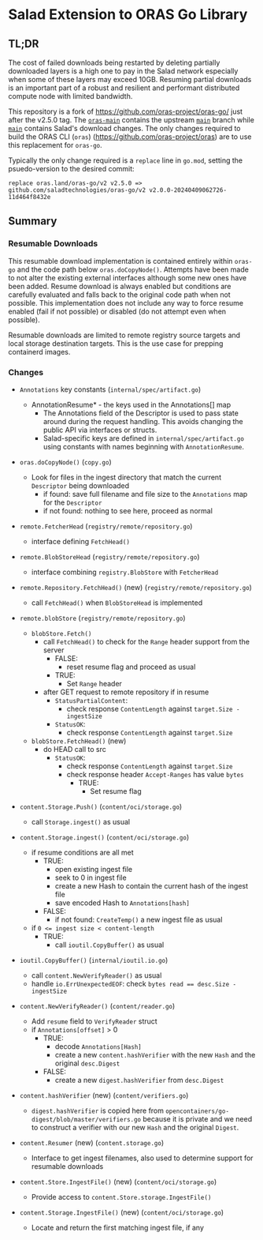# Salad Extension to ORAS Go Library

## TL;DR

The cost of failed downloads being restarted by deleting partially downloaded layers
is a high one to pay in the Salad network especially when some of these layers may exceed
10GB.  Resuming partial downloads is an important part of a robust and resilient and
performant distributed compute node with limited bandwidth.

This repository is a fork of https://github.com/oras-project/oras-go/ just after the v2.5.0
tag.  The [`oras-main`](https://github.com/saladtechnologies/oras-go/tree/oras-main) contains
the upstream [`main`](https://github.com/oras-project/oras-go/tree/main) branch while
[`main`](https://github.com/saladtechnologies/oras-go/tree/main) contains
Salad's download changes.  The only changes required to build the ORAS CLI (`oras`)
(https://github.com/oras-project/oras) are to use this replacement
for `oras-go`.

Typically the only change required is a `replace` line in `go.mod`, setting the
psuedo-version to the desired commit:

```
replace oras.land/oras-go/v2 v2.5.0 => github.com/saladtechnologies/oras-go/v2 v2.0.0-20240409062726-11d464f8432e
```

## Summary

### Resumable Downloads

This resumable download implementation is contained entirely within `oras-go` and the code path
below `oras.doCopyNode()`.  Attempts have been made to not alter the existing external interfaces
although some new ones have been added.  Resume download is always enabled but conditions are
carefully evaluated and falls back to the original code path when not possible. This
implementation does not include any way to force resume enabled (fail if not possible) or
disabled (do not attempt even when possible).

Resumable downloads are limited to remote registry source targets and local storage destination
targets.  This is the use case for prepping containerd images.

### Changes

* `Annotations` key constants (`internal/spec/artifact.go`)
  * AnnotationResume* - the keys used in the Annotations[] map
    * The Annotations field of the Descriptor is used to pass state around during the request handling.  This avoids changing the public API via interfaces or structs.
    * Salad-specific keys are defined in `internal/spec/artifact.go` using constants with names beginning with `AnnotationResume`.

* `oras.doCopyNode()` (`copy.go`)
  * Look for files in the ingest directory that match the current `Descriptor` being downloaded
    * if found: save full filename and file size to the `Annotations` map for the `Descriptor`
    * if not found: nothing to see here, proceed as normal

* `remote.FetcherHead` (`registry/remote/repository.go`)
  * interface defining `FetchHead()`

* `remote.BlobStoreHead` (`registry/remote/repository.go`)
  * interface combining `registry.BlobStore` with `FetcherHead`

* `remote.Repository.FetchHead()` (new) (`registry/remote/repository.go`)
  * call `FetchHead()` when `BlobStoreHead` is implemented

* `remote.blobStore` (`registry/remote/repository.go`)
  * `blobStore.Fetch()`
    * call `FetchHead()` to check for the `Range` header support from the server
      * FALSE:
        * reset resume flag and proceed as usual
      * TRUE:
        * Set `Range` header
    * after GET request to remote repository if in resume
      * `StatusPartialContent`:
        * check response `ContentLength` against `target.Size - ingestSize`
      * `StatusOK`:
        * check response `ContentLength` against `target.Size`
  * `blobStore.FetchHead()` (new)
    * do HEAD call to src
      * `StatusOK`:
        * check response `ContentLength` against `target.Size`
        * check response header `Accept-Ranges` has value `bytes`
          * TRUE:
            * Set resume flag

* `content.Storage.Push()` (`content/oci/storage.go`)
  * call `Storage.ingest()` as usual

* `content.Storage.ingest()` (`content/oci/storage.go`)
  * if resume conditions are all met
    * TRUE:
      * open existing ingest file
      * seek to 0 in ingest file
      * create a new Hash to contain the current hash of the ingest file
      * save encoded Hash to `Annotations[hash]`
    * FALSE:
      * if not found: `CreateTemp()` a new ingest file as usual
  * if `0 <= ingest size < content-length`
    * TRUE:
      * call `ioutil.CopyBuffer()` as usual

* `ioutil.CopyBuffer()` (`internal/ioutil.io.go`)
  * call `content.NewVerifyReader()` as usual
  * handle `io.ErrUnexpectedEOF`: check `bytes read == desc.Size - ingestSize`

* `content.NewVerifyReader()` (`content/reader.go`)
  * Add `resume` field to `VerifyReader` struct
  * if `Annotations[offset]` > 0
    * TRUE:
      * decode `Annotations[Hash]`
      * create a new `content.hashVerifier` with the new `Hash` and the original `desc.Digest`
    * FALSE:
      * create a new `digest.hashVerifier` from `desc.Digest`

* `content.hashVerifier` (new) (`content/verifiers.go`)
  * `digest.hashVerifier` is copied here from `opencontainers/go-digest/blob/master/verifiers.go`
    because it is private and we need to construct a verifier with our new `Hash` and the original `Digest`.

* `content.Resumer` (new) (`content.storage.go`)
  * Interface to get ingest filenames, also used to determine support for resumable downloads

* `content.Store.IngestFile()` (new) (`content/oci/storage.go`)
  * Provide access to `content.Store.storage.IngestFile()`

* `content.Storage.IngestFile()` (new) (`content/oci/storage.go`)
  * Locate and return the first matching ingest file, if any
